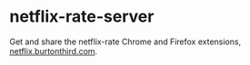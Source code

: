netflix-rate-server
===============

Get and share the netflix-rate Chrome and Firefox extensions, [netflix.burtonthird.com](http://netflix.burtonthird.com/).
